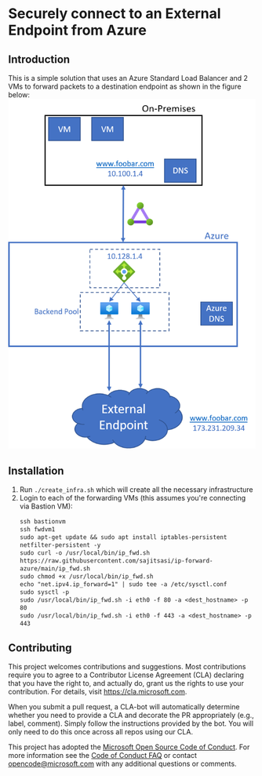 # Securely connect to an External Endpoint from Azure

## Introduction
This is a simple solution that uses an Azure Standard Load Balancer and 2 VMs to forward packets to a destination endpoint as shown in the figure below:
![Figure 1](images/Figure1.png)

## Installation
1. Run ```./create_infra.sh``` which will create all the necessary infrastructure
2. Login to each of the forwarding VMs (this assumes you're connecting via Bastion VM):
   ```
   ssh bastionvm
   ssh fwdvm1
   sudo apt-get update && sudo apt install iptables-persistent netfilter-persistent -y
   sudo curl -o /usr/local/bin/ip_fwd.sh https://raw.githubusercontent.com/sajitsasi/ip-forward-azure/main/ip_fwd.sh
   sudo chmod +x /usr/local/bin/ip_fwd.sh
   echo "net.ipv4.ip_forward=1" | sudo tee -a /etc/sysctl.conf
   sudo sysctl -p
   sudo /usr/local/bin/ip_fwd.sh -i eth0 -f 80 -a <dest_hostname> -p 80
   sudo /usr/local/bin/ip_fwd.sh -i eth0 -f 443 -a <dest_hostname> -p 443
   ```




## Contributing

This project welcomes contributions and suggestions.  Most contributions require you to agree to a
Contributor License Agreement (CLA) declaring that you have the right to, and actually do, grant us
the rights to use your contribution. For details, visit https://cla.microsoft.com.

When you submit a pull request, a CLA-bot will automatically determine whether you need to provide
a CLA and decorate the PR appropriately (e.g., label, comment). Simply follow the instructions
provided by the bot. You will only need to do this once across all repos using our CLA.

This project has adopted the [Microsoft Open Source Code of Conduct](https://opensource.microsoft.com/codeofconduct/).
For more information see the [Code of Conduct FAQ](https://opensource.microsoft.com/codeofconduct/faq/) or
contact [opencode@microsoft.com](mailto:opencode@microsoft.com) with any additional questions or comments.
